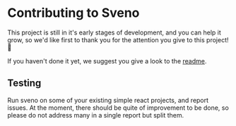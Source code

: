 # Contributing to Sveno

This project is still in it's early stages of development, and you can help it grow, so
we'd like first to thank you for the attention you give to this project! :tada:

If you haven't done it yet, we suggest you give a look to the [readme](./README.md).

## Testing
Run sveno on some of your existing simple react projects, and report issues. At the moment, there should be quite of improvement to be done, so please do not address many in a single report but split them.


